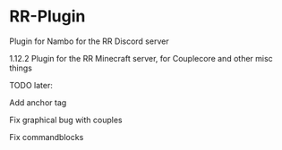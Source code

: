 # RR-Plugin
Plugin for Nambo for the RR Discord server

1.12.2 Plugin for the RR Minecraft server, for Couplecore and other misc things

TODO later:

Add anchor tag

Fix graphical bug with couples

Fix commandblocks

